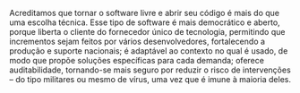 ---
---

Acreditamos que tornar o software livre e abrir seu código é mais do que uma escolha técnica. Esse tipo de software é mais democrático e aberto, porque liberta o cliente do fornecedor único de tecnologia, permitindo que incrementos sejam feitos por vários desenvolvedores, fortalecendo a produção e suporte nacionais; é adaptável ao contexto no qual é usado, de modo que propõe soluções específicas para cada demanda; oferece auditabilidade, tornando-se mais seguro por reduzir o risco de intervenções – do tipo militares ou mesmo de vírus, uma vez que é imune à maioria deles.
